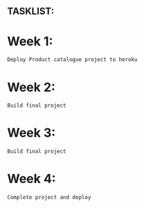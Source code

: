 ## TASKLIST:
# Week 1:
    Deploy Product catalogue project to heroku

# Week 2:
    Build final project

# Week 3:
    Build final project

# Week 4:

    Complete project and deploy
